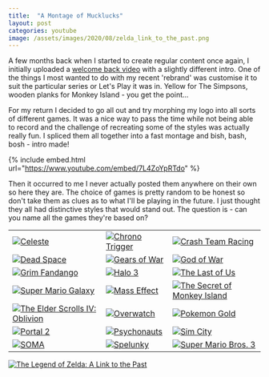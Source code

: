 ```yaml
---
title:  "A Montage of Mucklucks"
layout: post
categories: youtube
image: /assets/images/2020/08/zelda_link_to_the_past.png
---
```


A few months back when I started to create regular content once again, I initially uploaded  a [welcome back video](https://www.youtube.com/watch?v=CMqzdNBAU6s) with a slightly different intro. One of the things I most wanted to do with my recent 'rebrand' was customise it to suit the particular series or Let's Play it was in. Yellow for The Simpsons, wooden planks for Monkey Island - you get the point...

<!-- readmore -->

For my return I decided to go all out and try morphing my logo into all sorts of different games. It was a nice way to pass the time while not being able to record and the challenge of recreating some of the styles was actually really fun. I spliced them all together into a fast montage and bish, bash, bosh - intro made!

{% include embed.html url="https://www.youtube.com/embed/7L4ZoYpRTdo" %}

Then it occurred to me I never actually posted them anywhere on their own so here they are. The choice of games is pretty random to be honest so don't take them as clues as to what I'll be playing in the future. I just thought they all had distinctive styles that would stand out. The question is - can you name all the games they're based on?

|  |  |	 |
|---|---|---|
| [![Celeste]({{site.url}}/assets/images/2020/08/celeste.png)]({{site.url}}/assets/images/2020/08/celeste.png) | [![Chrono Trigger]({{site.url}}/assets/images/2020/08/chrono-trigger.png)]({{site.url}}/assets/images/2020/08/chrono-trigger.png) | [![Crash Team Racing]({{site.url}}/assets/images/2020/08/crash-team-racing.png)]({{site.url}}/assets/images/2020/08/crash-team-racing.png) |
| [![Dead Space]({{site.url}}/assets/images/2020/08/dead-space.png)]({{site.url}}/assets/images/2020/08/dead-space.png) | [![Gears of War]({{site.url}}/assets/images/2020/08/gears-of-war.png)]({{site.url}}/assets/images/2020/08/gears-of-war.png) | [![God of War]({{site.url}}/assets/images/2020/08/god-of-war.png)]({{site.url}}/assets/images/2020/08/god-of-war.png) |
| [![Grim Fandango]({{site.url}}/assets/images/2020/08/grim-fandango.png)]({{site.url}}/assets/images/2020/08/grim-fandango.png) | [![Halo 3]({{site.url}}/assets/images/2020/08/halo-3.png)]({{site.url}}/assets/images/2020/08/halo-3.png) | [![The Last of Us]({{site.url}}/assets/images/2020/08/last-of-us.png)]({{site.url}}/assets/images/2020/08/last-of-us.png) |
| [![Super Mario Galaxy]({{site.url}}/assets/images/2020/08/mario-galaxy.png)]({{site.url}}/assets/images/2020/08/mario-galaxy.png) | [![Mass Effect]({{site.url}}/assets/images/2020/08/mass-effect.png)]({{site.url}}/assets/images/2020/08/mass-effect.png) | [![The Secret of Monkey Island]({{site.url}}/assets/images/2020/08/monkey-island.png)]({{site.url}}/assets/images/2020/08/monkey-island.png) |
| [![The Elder Scrolls IV: Oblivion]({{site.url}}/assets/images/2020/08/oblivion.png)]({{site.url}}/assets/images/2020/08/oblivion.png) | [![Overwatch]({{site.url}}/assets/images/2020/08/overwatch.png)]({{site.url}}/assets/images/2020/08/overwatch.png) | [![Pokemon Gold]({{site.url}}/assets/images/2020/08/pokemon-gold.png)]({{site.url}}/assets/images/2020/08/pokemon-gold.png) |
| [![Portal 2]({{site.url}}/assets/images/2020/08/portal-2.png)]({{site.url}}/assets/images/2020/08/portal-2.png) | [![Psychonauts]({{site.url}}/assets/images/2020/08/pschyonauts.png)]({{site.url}}/assets/images/2020/08/pschyonauts.png) | [![Sim City]({{site.url}}/assets/images/2020/08/sim-city.png)]({{site.url}}/assets/images/2020/08/sim-city.png) |
| [![SOMA]({{site.url}}/assets/images/2020/08/soma.png)]({{site.url}}/assets/images/2020/08/soma.png) | [![Spelunky]({{site.url}}/assets/images/2020/08/spelunky.png)]({{site.url}}/assets/images/2020/08/spelunky.png) | [![Super Mario Bros. 3]({{site.url}}/assets/images/2020/08/super_mario_bros_3.png)]({{site.url}}/assets/images/2020/08/super_mario_bros_3.png) |

[![The Legend of Zelda: A Link to the Past]({{site.url}}/assets/images/2020/08/zelda_link_to_the_past.png)]({{site.url}}/assets/images/2020/08/zelda_link_to_the_past.png)
